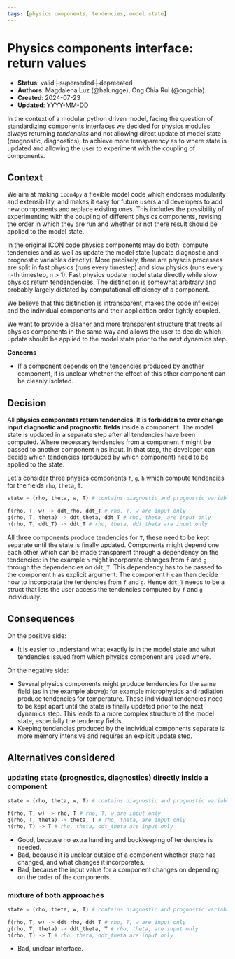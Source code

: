 ```yaml
---
tags: [physics components, tendencies, model state]
---
```


# Physics components interface: return values

- **Status**: valid ~~| superseded | deprecated~~
- **Authors**: Magdalena Luz (@halungge), Ong Chia Rui (@ongchia)
- **Created**: 2024-07-23
- **Updated**: YYYY-MM-DD

In the context of a modular python driven model, facing the question of standardizing components interfaces
we decided for physics modules always returning *tendencies* and 
not allowing direct update of model state (prognostic, diagnostics), to achieve more transparency as to where state is updated and allowing the user to experiment
with the coupling of components.

## Context
We aim at making `icon4py` a flexible model code which endorses modularity and extensibility, and makes it
easy for future users and developers to add new components and replace existing ones. This includes the 
possibility of experimenting with the coupling of different physics components, revising 
the order in which they are run and whether or not there result should be applied to the model state.

In the original [ICON code](https://gitlab.dkrz.de/icon/icon-model) physics components may do both: compute tendencies and as well as
update the model state (update diagnostic and prognostic variables directly). More precisely, there are physcis
processes are split in fast physics (runs every timestep) and slow physics (runs every n-th timestep, n > 1). Fast physics update model state directly
while slow physics return tendendencies. The distinction is somewhat arbitrary and probably largely dictated by
computational efficiency of a component. 

We believe that this distinction is intransparent, makes the code inflexibel and the individual components and their application order tightly coupled.

We want to provide a cleaner and more transparent structure that treats all physics components in the same way and allows
the user to decide which update should be applied to the model state prior to the next dynamics step.

**Concerns**

- If a component depends on the tendencies produced by another component, it is unclear whether the effect of this other component 
can be cleanly isolated.



## Decision

All **physics components return tendencies**. It is **forbidden to ever change input diagnostic and prognostic 
fields** inside a component. The model state is updated in a separate step after all tendencies have been computed. Where necessary
tendencies from a component `f` might be passed to another component `h` as input.
In that step, the developer can decide which tendencies (produced by which component) need to be applied to the state.

Let's consider three physics components `f`, `g`, `h` which compute tendencies for the fields `rho`, `theta`, `T`.

```python
state = (rho, theta, w, T) # contains diagnostic and prognostic variables at time t

f(rho, T, w) -> ddt_rho, ddt_T # rho, T, w are input only
g(rho, T, theta) -> ddt_theta, ddt_T # rho, theta, are input only
h(rho, T, ddt_T) -> ddt_T # rho, theta, ddt_theta are input only

```
All three components produce tendencies for `T`, these need to be kept separate until the state is finally updated.
Components might depend one each other which can be made transparent through a dependency on the tendencies: in the example 
`h` might incorporate changes from `f` and `g` through the dependencies on `ddt_T`. This dependency has to be passed to the component `h` as
explicit argument. The component `h` can then decide how to incorporate the tendencies from `f` and `g`.
Hence `ddt_T` needs to be a struct that lets the user access the tendencies computed by `f` and `g` individually.


## Consequences

On the positive side:
- It is easier to understand what exactly is in the model state and what tendencies issued from which
physics component are used where.

On the negative side: 
- Several physics components might produce tendencies for the same field (as in the example above): for example microphysics and radiation
produce tendencies for temperature. These individual tendencies need to be kept apart until the state is finally updated
prior to the next dynamics step. This leads to a more complex structure of the model state, especially the tendency fields.
- Keeping tendencies produced by the individual components separate is more memory intensive
and requires an explicit update step.

## Alternatives considered

### updating state (prognostics, diagnostics) directly inside a component


```python
state = (rho, theta, w, T) # contains diagnostic and prognostic variables at time t

f(rho, T, w) -> rho, T # rho, T, w are input only
g(rho, T, theta) -> theta, T # rho, theta, are input only
h(rho, T) -> T # rho, theta, ddt_theta are input only
```
- Good, because no extra handling and bookkeeping of tendencies is needed.
- Bad, because it is unclear outside of a component whether state has changed, and what changes it incorporates.
- Bad, because the input value for a component changes on depending on the order of the components.

### mixture of both approaches

```python
state = (rho, theta, w, T) # contains diagnostic and prognostic variables at time t

f(rho, T, w) -> ddt_rho, ddt_T # rho, T, w are input only
g(rho, T, theta) -> ddt_theta, T # rho, theta, are input only
h(rho, T) -> T # rho, theta, ddt_theta are input only
```

- Bad, unclear interface.
